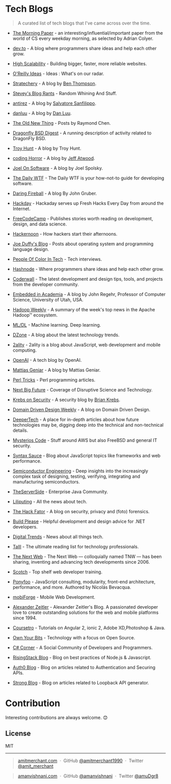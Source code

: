 # Tech Blogs

> A curated list of tech blogs that I've came across over the time.

- [The Morning Paper](https://blog.acolyer.org/) - an interesting/influential/important paper from the world of CS every weekday morning, as selected by Adrian Colyer.

- [dev.to](https://dev.to/) - A blog where programmers share ideas and help each other grow.

- [High Scalability](http://highscalability.com/) - Building bigger, faster, more reliable websites.

- [O'Reilly Ideas](https://www.oreilly.com/ideas) - Ideas : What's on our radar.

- [Stratechery](https://stratechery.com/) - A blog by [Ben Thompson](https://twitter.com/benthompson).

- [Stevey's Blog Rants](https://steve-yegge.blogspot.in/) - Random Whining And Stuff.

- [antirez](http://antirez.com/latest/0) - A blog by [Salvatore Sanfilippo](https://twitter.com/antirez).

- [danluu](https://danluu.com/) - A blog by [Dan Luu](https://twitter.com/danluu).

- [The Old New Thing](https://blogs.msdn.microsoft.com/oldnewthing/) - Posts by Raymond Chen.

- [Dragonfly BSD Digest](http://www.dragonflydigest.com/) - A running description of activity related to DragonFly BSD.

- [Troy Hunt](https://www.troyhunt.com/) - A blog by Troy Hunt.

- [coding Horror](https://blog.codinghorror.com/) - A blog by [Jeff Atwood](https://twitter.com/codinghorror).

- [Joel On Software](https://www.joelonsoftware.com/) - A blog by Joel Spolsky.

- [The Daily WTF](http://thedailywtf.com/) - The Daily WTF is your how-not-to guide for developing software.

- [Daring Fireball](http://daringfireball.net/) - A blog By John Gruber.

- [Hackday](http://hackaday.com/) - Hackaday serves up Fresh Hacks Every Day from around the Internet.

- [FreeCodeCamp](https://medium.freecodecamp.com/) - Publishes stories worth reading on development, design, and data science.

- [Hackernoon](https://hackernoon.com/) - How hackers start their afternoons.

- [Joe Duffy's Blog](http://joeduffyblog.com/) - Posts about operating system and programming language design.

- [People Of Color In Tech](http://peopleofcolorintech.com/) - Tech interviews.

- [Hashnode](https://hashnode.com/) - Where programmers share ideas and help each other grow.

- [Coderwall](https://coderwall.com/) - The latest development and design tips, tools, and projects from the developer community.

- [Embedded in Academia](http://blog.regehr.org/) - A blog by John Regehr, Professor of Computer Science, University of Utah, USA.

- [Hadoop Weekly](https://hadoopweekly.com/) - A summary of the week's top news in the Apache Hadoop™ ecosystem.

- [ML/DL](https://thomaswdinsmore.com/) - Machine learning. Deep learning.

- [DZone](https://dzone.com/) - A blog about the latest technology trends.

- [2ality](http://2ality.com/) - 2ality is a blog about JavaScript, web development and mobile computing.

- [OpenAI](https://openai.com/blog/) - A tech blog by OpenAI.

- [Mattias Geniar](https://ma.ttias.be/blog/) - A blog by Mattias Geniar.

- [Perl Tricks](http://perltricks.com/) - Perl programming articles.

- [Next Big Future](http://www.nextbigfuture.com/) - Coverage of Disruptive Science and Technology.

- [Krebs on Security](https://krebsonsecurity.com/) - A security blog by [Brian Krebs](https://twitter.com/briankrebs).

- [Domain Driven Design Weekly](http://dddweekly.com/) - A blog on Domain Driven Design.

- [DeeperTech](https://www.reddit.com/r/DeeperTech/) - A place for in-depth articles about how future technologies may be, digging deep into the technical and non-technical details.

- [Mysterios Code](https://mysteriouscode.io/blog/) - Stuff around AWS but also FreeBSD and general IT security.

- [Syntax Sauce](http://www.syntaxsuccess.com/) - Blog about JavaScript topics like frameworks and web performance.

- [Semiconductor Engineering](http://semiengineering.com/) - Deep insights into the increasingly complex task of designing, testing, verifying, integrating and manufacturing semiconductors.

- [TheServerSide](http://www.theserverside.com/) - Enterprise Java Community.

- [Liliputing](https://liliputing.com/) - All the news about tech.

- [The Hack Fator](https://hackerfactor.com/blog/) - A blog on security, privacy and (foto) forensics.

- [Build Please](https://buildplease.com/) - Helpful development and design advice for .NET developers.

- [Digital Trends](http://www.digitaltrends.com/) - News about all things tech.

- [Talll](http://talll.com/) - The ultimate reading list for technology professionals.

- [The Next Web](https://thenextweb.com) - The Next Web — colloquially named TNW — has been sharing, inventing and advancing tech developments since 2006. 

- [Scotch](https://scotch.io/) - Top shelf web developer training.

- [Ponyfoo](https://ponyfoo.com/) - JavaScript consulting, modularity, front-end architecture, performance, and more. Authored by Nicolás Bevacqua.

- [mobiForge](https://mobiforge.com/) - Mobile Web Development.

- [Alexander Zeitler](https://alexanderzeitler.com/) - Alexander Zeitler's Blog. A passionated developer love to create outstanding solutions for the web and mobile platforms since 1994.

- [Coursetro](https://coursetro.com/) - Tutorials on Angular 2, ionic 2, Adobe XD,Photoshop & Java.

- [Own Your Bits](https://ownyourbits.com/) - Technology with a focus on Open Source.

- [C# Corner](http://www.c-sharpcorner.com/) - A Social Community of Developers and Programmers.

- [RisingStack Blog](https://blog.risingstack.com) -  Blog on best practices of Node.js & Javascript.

- [Auth0 Blog](https://auth0.com/blog/) -  Blog on articles related to Authentication and Securing APIs.

- [Strong Blog](https://strongloop.com/strongblog/) -  Blog on articles related to Loopback API generator.

# Contribution

Interesting contributions are always welcome. :blush:

## License

MIT

---

> [amitmerchant.com](https://www.amitmerchant.com) &nbsp;&middot;&nbsp;
> GitHub [@amitmerchant1990](https://github.com/amitmerchant1990) &nbsp;&middot;&nbsp;
> Twitter [@amit_merchant](https://twitter.com/amit_merchant)


> [amanvishnani.com](https://www.amanvishnani.com) &nbsp;&middot;&nbsp;
> GitHub [@amanvishnani](https://github.com/amanvishnani) &nbsp;&middot;&nbsp;
> Twitter [@amuDgr8](https://twitter.com/amuDgr8)
